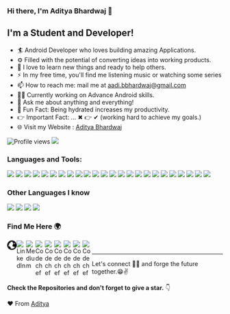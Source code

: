 
### Hi there, I'm Aditya Bhardwaj 👋

## I'm a Student and Developer!

- 🏄‍ Android Developer who loves building amazing Applications.
- ⚙️ Filled with the potential of converting ideas into working products.
- 🌱 I love to learn new things and ready to help others.
- ⚡ In my free time, you'll find me listening music or watching some series
- 📫 How to reach me: mail me at aadi.bbhardwaj@gmail.com
- 🧙‍♂️ Currently working on Advance Android skills.
- 💬 Ask me about anything and everything!
- 🎨 Fun Fact: Being hydrated increases my productivity.
- 👉 Important Fact: ... ✖ 👉 ✔ (working hard to achieve my goals.)
- 🌐 Visit my Website : [Aditya Bhardwaj][website]

![Profile views](https://gpvc.arturio.dev/aditya-190)  <img src="https://img.shields.io/github/followers/aditya-190?label=Follow" style=" float:left, margin-right:10px" />



### Languages and Tools:

<img src="https://img.shields.io/badge/-Android-563D7C?style=flat&logo=android&logoColor=FFFFFF">  <img src="https://img.shields.io/badge/-Kotlin-cc6699?style=flat&logo=kotlin&logoColor=FFFFFF">  <img src="https://img.shields.io/badge/-Jetpack-563D7C?style=flat&logo=Jetpack&logoColor=ffffff"> <img src="https://img.shields.io/badge/-Flutter-F1502F?style=flat&logo=flutter&logoColor=FFFFFF">  <img src="https://img.shields.io/badge/-Dart-563D7C?style=flat&logo=dart&logoColor=FFFFFF">  <img src="https://img.shields.io/badge/-unity-000000?style=flat&logo=Unity&logoColor=FFFFFF">  <img src="http://img.shields.io/badge/-Java-F89820?style=flat&logo=java&logoColor=white">  <img src="https://img.shields.io/badge/-C%23-659ad2?style=flat&logo=C%23logoColor=ffffff">  <img src="https://img.shields.io/badge/-C++-659ad2?style=flat&logo=C++logoColor=ffffff">  <img src="https://img.shields.io/badge/-C-659ad2?style=flat&logo=ClogoColor=ffffff">  <img src="https://img.shields.io/badge/-Python-black?style=flat&logo=python&logoColor=white">  <img src="https://img.shields.io/badge/-MySQL-F29111?style=flat&logo=mysql&logoColor=FFFFFF">  <img src="https://img.shields.io/badge/-Firebase-FFA611?style=flat&logo=firebase&logoColor=FFFFFF">  <img src="http://img.shields.io/badge/-Git-F1502F?style=flat&logo=git&logoColor=FFFFFF">  <img src="http://img.shields.io/badge/-Github-000000?style=flat&logo=github&logoColor=FFFFFF">  <img src="http://img.shields.io/badge/-VS%20Code-007ACC?style=flat&logo=visual%20studio%20code&logoColor=white">  <img src="https://img.shields.io/badge/-Bootstrap-563D7C?style=flat&logo=bootstrap&logoColor=white">    <img src="https://img.shields.io/badge/-Room DB-F29111?style=flat&logo=room&logoColor=ffffff">    <img src="https://img.shields.io/badge/-PyCharm-F89820?style=flat&logo=pycharm&logoColor=ffffff">    <img src="https://img.shields.io/badge/-Linux-007ACC?style=flat&logo=linux&logoColor=ffffff">    <img src="https://img.shields.io/badge/-MacOS-FFA611?style=flat&logo=mac&logoColor=ffffff">  <img src="https://img.shields.io/badge/-Shell Scripting-000000?style=flat&logo=bash&logoColor=ffffff">  <img src="https://img.shields.io/badge/-Figma-eed718?style=flat&logo=figma&logoColor=ffffff">  <img src="https://img.shields.io/badge/-Adobe XD-cc6699?style=flat&logo=adobexd&logoColor=ffffff">
<br />
### Other Languages I know
<img src = "https://img.shields.io/badge/-HTML5-E34F26?style=flat&logo=html5&logoColor=white">    <img src = "https://img.shields.io/badge/-CSS3-1572B6?style=flat&logo=css3&logoColor=white">    <img src="https://img.shields.io/badge/-JavaScript-eed718?style=flat&logo=javascript&logoColor=ffffff">    <img src="https://img.shields.io/badge/-Php-563D7C?style=flat&logo=php&logoColor=white">
<br />
### Find Me Here 🌍
[<img align="left" alt="Portfolio" width="22px" src="https://raw.githubusercontent.com/iconic/open-iconic/master/svg/globe.svg" />][website]
[<img align="left" alt="LinkedIn" width="22px" src="https://cdn.jsdelivr.net/npm/simple-icons@v3/icons/linkedin.svg" />][linkedin]
[<img align="left" alt="Medium" width="22px" src="https://cdn.jsdelivr.net/npm/simple-icons@v3/icons/medium.svg" />][medium]
[<img align="left" alt="Codechef" width="22px" src="https://cdn.jsdelivr.net/npm/simple-icons@v3/icons/codechef.svg" />][codechef]
[<img align="left" alt="Codechef" width="22px" src="https://cdn.jsdelivr.net/npm/simple-icons@v3/icons/leetcode.svg" />][leetcode]
[<img align="left" alt="Codechef" width="22px" src="https://cdn.jsdelivr.net/npm/simple-icons@v3/icons/hackerearth.svg" />][hackerearth]
[<img align="left" alt="Codechef" width="22px" src="https://cdn.jsdelivr.net/npm/simple-icons@v3/icons/hackerrank.svg" />][hackerrank]
[<img align="left" alt="Codechef" width="22px" src="https://cdn.jsdelivr.net/npm/simple-icons@v3/icons/dribbble.svg" />][dribbble]
[<img align="left" alt="Codechef" width="22px" src="https://cdn.jsdelivr.net/npm/simple-icons@v3/icons/behance.svg" />][behance]
<br/>


---


Let's connect 👨‍💻 and forge the future together.😁✌

**Check the Repositories and don't forget to give a star.** 👇

:heart: From [Aditya](https://github.com/aditya-190)

[website]: https://adi-bhardwaj.web.app
[linkedin]: https://www.linkedin.com/in/adi-bhardwaj/
[medium]: https://medium.com/@ab2225/
[codechef]: https://www.codechef.com/users/aadi_01
[leetcode]: https://leetcode.com/aadi_01/
[hackerrank]: https://www.hackerrank.com/aadi_bbhardwaj
[hackerearth]: https://www.hackerearth.com/@aditya5132
[dribbble]: https://dribbble.com/aditya-bhardwaj
[behance]: https://www.behance.net/adityabhardwaj8
